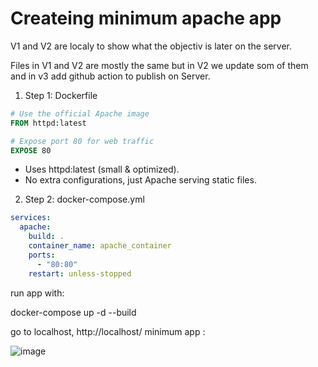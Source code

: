 # Createing minimum apache app

V1 and V2 are localy to show what the objectiv is later on the server.

Files in V1 and V2 are mostly the same but in V2 we update som of them and in v3 add github action to publish on Server.


1. Step 1: Dockerfile
```dockerfile
# Use the official Apache image
FROM httpd:latest

# Expose port 80 for web traffic
EXPOSE 80
```

- Uses httpd:latest (small & optimized).
- No extra configurations, just Apache serving static files.

2. Step 2: docker-compose.yml
```docker-compose.yml
services:
  apache:
    build: .
    container_name: apache_container
    ports:
      - "80:80"
    restart: unless-stopped
```
run app with:

docker-compose up -d --build

go to localhost, http://localhost/
minimum app :


![image](https://github.com/user-attachments/assets/f87d3be7-8cea-4428-b812-b82ee162629a)
